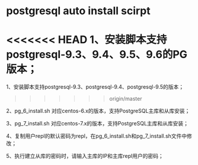 # postgresql auto install scirpt

<<<<<<< HEAD
1、安装脚本支持postgresql-9.3、9.4、9.5、9.6的PG版本；
=======
1、安装脚本支持postgresql-9.3、postgresql-9.4、postgresql-9.5的版本；
>>>>>>> origin/master

2、pg_6_install.sh 对应centos-6.x的版本，支持PostgreSQL主库和从库安装；

3、pg_7_install.sh 对应centos-7.x的版本，支持PostgreSQL主库和从库安装；

4、复制用户repl的默认密码为repl，在pg_6_install.sh和pg_7_install.sh文件中修改；

5、执行建立从库的密码时，请输入主库的IP和主库repl用户的密码；

